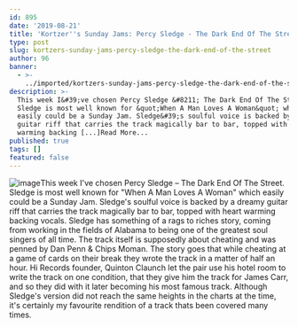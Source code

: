 ```yaml
---
id: 895
date: '2019-08-21'
title: 'Kortzer''s Sunday Jams: Percy Sledge - The Dark End Of The Street - Loose Lips'
type: post
slug: kortzers-sunday-jams-percy-sledge-the-dark-end-of-the-street
author: 96
banner:
  - >-
    ../imported/kortzers-sunday-jams-percy-sledge-the-dark-end-of-the-street/image895.jpeg
description: >-
  This week I&#39;ve chosen Percy Sledge &#8211; The Dark End Of The Street.
  Sledge is most well known for &quot;When A Man Loves A Woman&quot; which
  easily could be a Sunday Jam. Sledge&#39;s soulful voice is backed by a dreamy
  guitar riff that carries the track magically bar to bar, topped with heart
  warming backing [...]Read More...
published: true
tags: []
featured: false
---
```

![image](../../imported/kortzers-sunday-jams-percy-sledge-the-dark-end-of-the-street/image895.jpeg)This week I've chosen Percy Sledge – The Dark End Of The Street. Sledge is most well known for "When A Man Loves A Woman" which easily could be a Sunday Jam. Sledge's soulful voice is backed by a dreamy guitar riff that carries the track magically bar to bar, topped with heart warming backing vocals. Sledge has something of a rags to riches story, coming from working in the fields of Alabama to being one of the greatest soul singers of all time. The track itself is supposedly about cheating and was penned by Dan Penn & Chips Moman. The story goes that while cheating at a game of cards on their break they wrote the track in a matter of half an hour. Hi Records founder, Quinton Claunch let the pair use his hotel room to write the track on one condition, that they give him the track for James Carr, and so they did with it later becoming his most famous track. Although Sledge's version did not reach the same heights in the charts at the time, it's certainly my favourite rendition of a track thats been covered many times.
